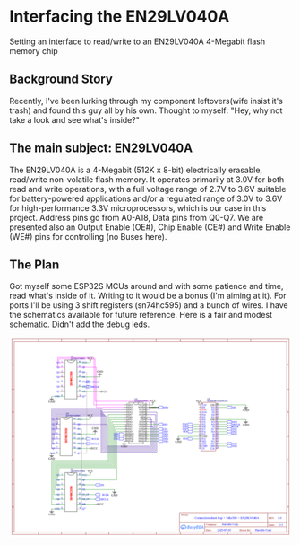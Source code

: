 # Interfacing the EN29LV040A
Setting an interface to read/write to an EN29LV040A 4-Megabit flash memory chip

## Background Story

Recently, I've been lurking through my component leftovers(wife insist it's trash) and found this guy all by his own. Thought to myself: "Hey, why not take a look and see what's inside?"

## The main subject: EN29LV040A

The EN29LV040A is a 4-Megabit (512K x 8-bit) electrically erasable, read/write non-volatile flash memory. 
It operates primarily at 3.0V for both read and write operations, with a full voltage range of 2.7V to 3.6V suitable for battery-powered applications and/or a regulated range of 3.0V to 3.6V for high-performance 3.3V microprocessors, which is our case in this project. 
Address pins go from A0-A18, Data pins from Q0-Q7. We are presented also an Output Enable (OE#), Chip Enable (CE#) and Write Enable (WE#) pins for controlling (no Buses here).

## The Plan
Got myself some ESP32S MCUs around and with some patience and time, read what's inside of it. Writing to it would be a bonus (I'm aiming at it).
For ports I'll be using 3 shift registers (sn74hc595) and a bunch of wires. I have the schematics available for future reference.
Here is a fair and modest schematic. Didn't add the debug leds.

![Schematic](./Schematic-EN29LV040A_2025-07-15.png)
